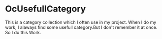 # OcUsefullCategory
This is a category collection which I often use in my project. 
When I do my work, I alaways find some usefull category.But I don't remember it at once.
So I do this Work.
